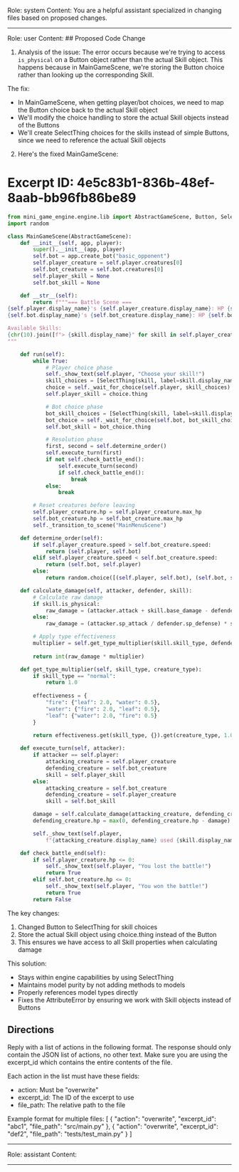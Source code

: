 Role: system
Content: You are a helpful assistant specialized in changing files based on proposed changes.
__________________
Role: user
Content: ## Proposed Code Change
1. Analysis of the issue:
The error occurs because we're trying to access `is_physical` on a Button object rather than the actual Skill object. This happens because in MainGameScene, we're storing the Button choice rather than looking up the corresponding Skill.

The fix:
- In MainGameScene, when getting player/bot choices, we need to map the Button choice back to the actual Skill object
- We'll modify the choice handling to store the actual Skill objects instead of the Buttons
- We'll create SelectThing choices for the skills instead of simple Buttons, since we need to reference the actual Skill objects

2. Here's the fixed MainGameScene:

# Excerpt ID: 4e5c83b1-836b-48ef-8aab-bb96fb86be89
```python main_game/scenes/main_game_scene.py
from mini_game_engine.engine.lib import AbstractGameScene, Button, SelectThing
import random

class MainGameScene(AbstractGameScene):
    def __init__(self, app, player):
        super().__init__(app, player)
        self.bot = app.create_bot("basic_opponent")
        self.player_creature = self.player.creatures[0]
        self.bot_creature = self.bot.creatures[0]
        self.player_skill = None
        self.bot_skill = None

    def __str__(self):
        return f"""=== Battle Scene ===
{self.player.display_name}'s {self.player_creature.display_name}: HP {self.player_creature.hp}/{self.player_creature.max_hp}
{self.bot.display_name}'s {self.bot_creature.display_name}: HP {self.bot_creature.hp}/{self.bot_creature.max_hp}

Available Skills:
{chr(10).join([f"> {skill.display_name}" for skill in self.player_creature.skills])}
"""

    def run(self):
        while True:
            # Player choice phase
            self._show_text(self.player, "Choose your skill!")
            skill_choices = [SelectThing(skill, label=skill.display_name) for skill in self.player_creature.skills]
            choice = self._wait_for_choice(self.player, skill_choices)
            self.player_skill = choice.thing

            # Bot choice phase
            bot_skill_choices = [SelectThing(skill, label=skill.display_name) for skill in self.bot_creature.skills]
            bot_choice = self._wait_for_choice(self.bot, bot_skill_choices)
            self.bot_skill = bot_choice.thing

            # Resolution phase
            first, second = self.determine_order()
            self.execute_turn(first)
            if not self.check_battle_end():
                self.execute_turn(second)
                if self.check_battle_end():
                    break
            else:
                break

        # Reset creatures before leaving
        self.player_creature.hp = self.player_creature.max_hp
        self.bot_creature.hp = self.bot_creature.max_hp
        self._transition_to_scene("MainMenuScene")

    def determine_order(self):
        if self.player_creature.speed > self.bot_creature.speed:
            return (self.player, self.bot)
        elif self.player_creature.speed < self.bot_creature.speed:
            return (self.bot, self.player)
        else:
            return random.choice([(self.player, self.bot), (self.bot, self.player)])

    def calculate_damage(self, attacker, defender, skill):
        # Calculate raw damage
        if skill.is_physical:
            raw_damage = (attacker.attack + skill.base_damage - defender.defense)
        else:
            raw_damage = (attacker.sp_attack / defender.sp_defense) * skill.base_damage

        # Apply type effectiveness
        multiplier = self.get_type_multiplier(skill.skill_type, defender.creature_type)
        
        return int(raw_damage * multiplier)

    def get_type_multiplier(self, skill_type, creature_type):
        if skill_type == "normal":
            return 1.0
        
        effectiveness = {
            "fire": {"leaf": 2.0, "water": 0.5},
            "water": {"fire": 2.0, "leaf": 0.5},
            "leaf": {"water": 2.0, "fire": 0.5}
        }
        
        return effectiveness.get(skill_type, {}).get(creature_type, 1.0)

    def execute_turn(self, attacker):
        if attacker == self.player:
            attacking_creature = self.player_creature
            defending_creature = self.bot_creature
            skill = self.player_skill
        else:
            attacking_creature = self.bot_creature
            defending_creature = self.player_creature
            skill = self.bot_skill

        damage = self.calculate_damage(attacking_creature, defending_creature, skill)
        defending_creature.hp = max(0, defending_creature.hp - damage)

        self._show_text(self.player, 
            f"{attacking_creature.display_name} used {skill.display_name}! Dealt {damage} damage!")

    def check_battle_end(self):
        if self.player_creature.hp <= 0:
            self._show_text(self.player, "You lost the battle!")
            return True
        elif self.bot_creature.hp <= 0:
            self._show_text(self.player, "You won the battle!")
            return True
        return False
```

The key changes:
1. Changed Button to SelectThing for skill choices
2. Store the actual Skill object using choice.thing instead of the Button
3. This ensures we have access to all Skill properties when calculating damage

This solution:
- Stays within engine capabilities by using SelectThing
- Maintains model purity by not adding methods to models
- Properly references model types directly
- Fixes the AttributeError by ensuring we work with Skill objects instead of Buttons

## Directions
Reply with a list of actions in the following format. The response should only contain the JSON list of actions, no other text.
Make sure you are using the excerpt_id which contains the entire contents of the file.

Each action in the list must have these fields:
- action: Must be "overwrite"
- excerpt_id: The ID of the excerpt to use
- file_path: The relative path to the file

Example format for multiple files:
[
    {
        "action": "overwrite",
        "excerpt_id": "abc1",
        "file_path": "src/main.py"
    },
    {
        "action": "overwrite",
        "excerpt_id": "def2",
        "file_path": "tests/test_main.py"
    }
]
__________________
Role: assistant
Content: 
__________________
